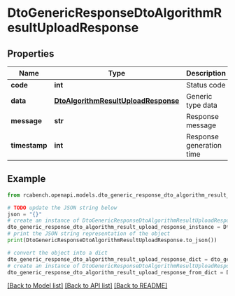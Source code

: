 # DtoGenericResponseDtoAlgorithmResultUploadResponse


## Properties

Name | Type | Description | Notes
------------ | ------------- | ------------- | -------------
**code** | **int** | Status code | [optional] 
**data** | [**DtoAlgorithmResultUploadResponse**](DtoAlgorithmResultUploadResponse.md) | Generic type data | [optional] 
**message** | **str** | Response message | [optional] 
**timestamp** | **int** | Response generation time | [optional] 

## Example

```python
from rcabench.openapi.models.dto_generic_response_dto_algorithm_result_upload_response import DtoGenericResponseDtoAlgorithmResultUploadResponse

# TODO update the JSON string below
json = "{}"
# create an instance of DtoGenericResponseDtoAlgorithmResultUploadResponse from a JSON string
dto_generic_response_dto_algorithm_result_upload_response_instance = DtoGenericResponseDtoAlgorithmResultUploadResponse.from_json(json)
# print the JSON string representation of the object
print(DtoGenericResponseDtoAlgorithmResultUploadResponse.to_json())

# convert the object into a dict
dto_generic_response_dto_algorithm_result_upload_response_dict = dto_generic_response_dto_algorithm_result_upload_response_instance.to_dict()
# create an instance of DtoGenericResponseDtoAlgorithmResultUploadResponse from a dict
dto_generic_response_dto_algorithm_result_upload_response_from_dict = DtoGenericResponseDtoAlgorithmResultUploadResponse.from_dict(dto_generic_response_dto_algorithm_result_upload_response_dict)
```
[[Back to Model list]](../README.md#documentation-for-models) [[Back to API list]](../README.md#documentation-for-api-endpoints) [[Back to README]](../README.md)


